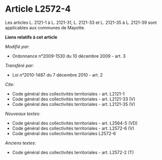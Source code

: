 # Article L2572-4

Les articles L. 2121-1 à L. 2121-31, L. 2121-33 et L. 2121-35 à L. 2121-39 sont applicables aux communes de Mayotte.

**Liens relatifs à cet article**

_Modifié par_:

  - Ordonnance n°2009-1530 du 10 décembre 2009 - art. 3

_Transféré par_:

  - Loi n°2010-1487 du 7 décembre 2010 - art. 2

_Cite_:

  - Code général des collectivités territoriales - art. L2121-1
  - Code général des collectivités territoriales - art. L2121-33 (V)
  - Code général des collectivités territoriales - art. L2121-35 (V)

_Nouveaux textes_:

  - Code général des collectivités territoriales - art. L2564-5 (VD)
  - Code général des collectivités territoriales - art. L2572-6 (V)
  - Code général des collectivités territoriales L2572-6

_Anciens textes_:

  - Code général des collectivités territoriales - art. L2572-2 (T)
